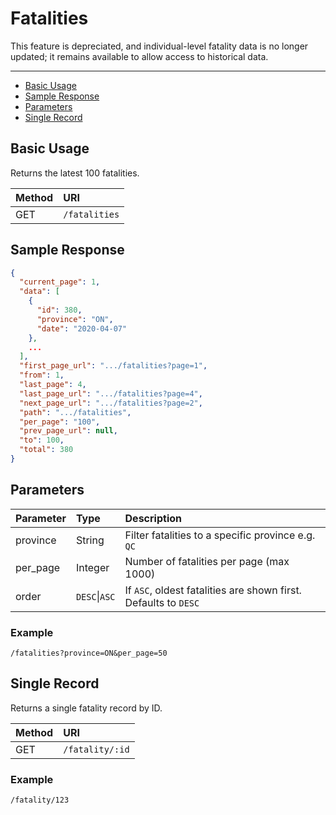 # Fatalities

This feature is depreciated, and individual-level fatality data is no longer updated; it remains available to allow access to historical data.

---

- [Basic Usage](#basic)
- [Sample Response](#sample-response)
- [Parameters](#parameters)
- [Single Record](#single)

<a name="basic"></a>
## Basic Usage

Returns the latest 100 fatalities.

| Method | URI |
| :- | :- |
| GET | `/fatalities` |

<a name="sample-response"></a>
## Sample Response

```json
{
  "current_page": 1,
  "data": [
    {
      "id": 380,
      "province": "ON",
      "date": "2020-04-07"
    },
    ...
  ],
  "first_page_url": ".../fatalities?page=1",
  "from": 1,
  "last_page": 4,
  "last_page_url": ".../fatalities?page=4",
  "next_page_url": ".../fatalities?page=2",
  "path": ".../fatalities",
  "per_page": "100",
  "prev_page_url": null,
  "to": 100,
  "total": 380
}
```

<a name="parameters"></a>

## Parameters

| Parameter | Type | Description |
| :- | :- | :- |
| province | String | Filter fatalities to a specific province e.g. `QC` |
| per_page | Integer | Number of fatalities per page (max 1000) |
| order | `DESC`\|`ASC` | If `ASC`, oldest fatalities are shown first. Defaults to `DESC` |

### Example
`/fatalities?province=ON&per_page=50`

<a name="single"></a>

## Single Record

Returns a single fatality record by ID.

| Method | URI |
| :- | :- |
| GET | `/fatality/:id` |

### Example

`/fatality/123`

